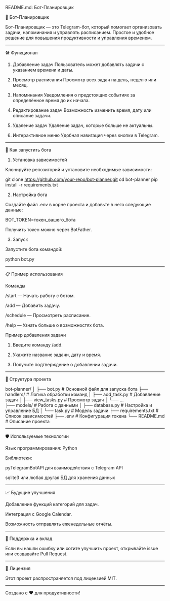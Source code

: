 README.md: Бот-Планировщик

📅 Бот-Планировщик

Бот-Планировщик — это Telegram-бот, который помогает организовать задачи, напоминания и управлять расписанием. Простое и удобное решение для повышения продуктивности и управления временем.


---

🛠️ Функционал

1. Добавление задач
Пользователь может добавлять задачи с указанием времени и даты.


2. Просмотр расписания
Просмотр всех задач на день, неделю или месяц.


3. Напоминания
Уведомления о предстоящих событиях за определённое время до их начала.


4. Редактирование задач
Возможность изменить время, дату или описание задачи.


5. Удаление задач
Удаление задач, которые больше не актуальны.


6. Интерактивное меню
Удобная навигация через кнопки в Telegram.




---

🚀 Как запустить бота

1. Установка зависимостей

Клонируйте репозиторий и установите необходимые зависимости:

git clone https://github.com/your-repo/bot-planner.git
cd bot-planner
pip install -r requirements.txt

2. Настройка бота

Создайте файл .env в корне проекта и добавьте в него следующие данные:

BOT_TOKEN=токен_вашего_бота

Получить токен можно через BotFather.

3. Запуск

Запустите бота командой:

python bot.py


---

📋 Пример использования

Команды

/start — Начать работу с ботом.

/add — Добавить задачу.

/schedule — Просмотреть расписание.

/help — Узнать больше о возможностях бота.


Пример добавления задачи

1. Введите команду /add.


2. Укажите название задачи, дату и время.


3. Получите подтверждение о добавлении задачи.




---

💾 Структура проекта

bot-planner/
│
├── bot.py            # Основной файл для запуска бота
├── handlers/         # Логика обработки команд
│   ├── add_task.py   # Добавление задач
│   ├── view_tasks.py # Просмотр задач
│   └── ...           
├── models/           # Работа с данными
│   ├── database.py   # Настройка и управление БД
│   └── task.py       # Модель задачи
├── requirements.txt  # Список зависимостей
├── .env              # Конфигурация токена
└── README.md         # Описание проекта


---

🛡️ Используемые технологии

Язык программирования: Python

Библиотеки:

pyTelegramBotAPI для взаимодействия с Telegram API

sqlite3 или любая другая БД для хранения данных




---

📈 Будущие улучшения

Добавление функций категорий для задач.

Интеграция с Google Calendar.

Возможность отправлять еженедельные отчёты.



---

🤝 Поддержка и вклад

Если вы нашли ошибку или хотите улучшить проект, открывайте issue или создавайте Pull Request.


---

📄 Лицензия

Этот проект распространяется под лицензией MIT.


---

Создано с ❤️ для продуктивности!
